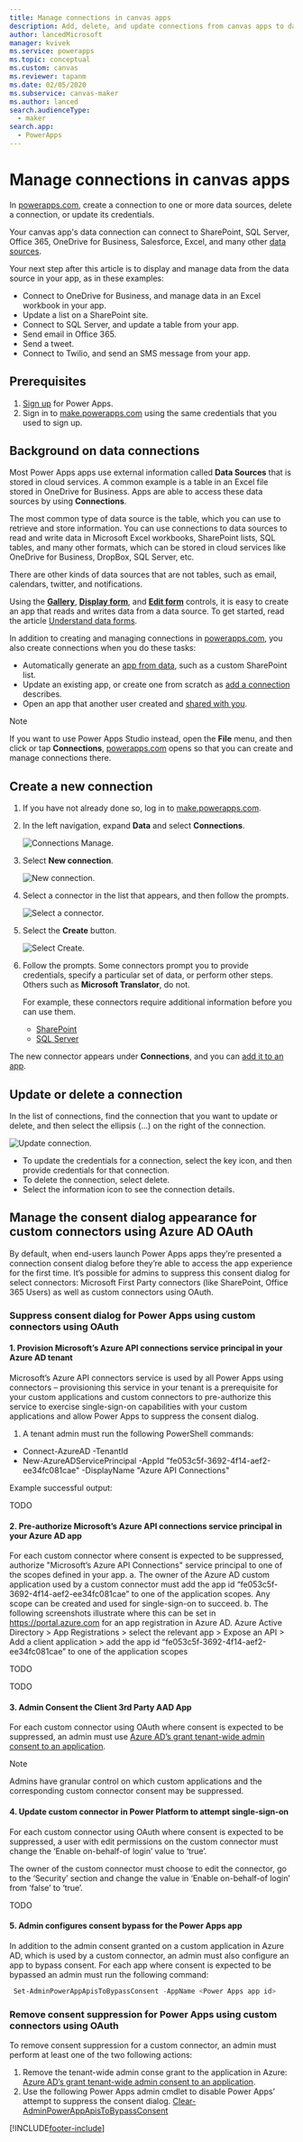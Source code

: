 ```yaml
---
title: Manage connections in canvas apps
description: Add, delete, and update connections from canvas apps to data sources such as SharePoint, SQL Server, and OneDrive for Business.
author: lancedMicrosoft
manager: kvivek
ms.service: powerapps
ms.topic: conceptual
ms.custom: canvas
ms.reviewer: tapanm
ms.date: 02/05/2020
ms.subservice: canvas-maker
ms.author: lanced
search.audienceType: 
  - maker
search.app: 
  - PowerApps
---
```

# Manage connections in canvas apps

In [powerapps.com](https://make.powerapps.com?utm_source=padocs&utm_medium=linkinadoc&utm_campaign=referralsfromdoc), create a connection to one or more data sources, delete a connection, or update its credentials.

Your canvas app's data connection can connect to SharePoint, SQL Server, Office 365, OneDrive for Business, Salesforce, Excel, and many other [data sources](connections-list.md).

Your next step after this article is to display and manage data from the data source in your app, as in these examples:

* Connect to OneDrive for Business, and manage data in an Excel workbook in your app.
* Update a list on a SharePoint site.
* Connect to SQL Server, and update a table from your app.
* Send email in Office 365.
* Send a tweet.
* Connect to Twilio, and send an SMS message from your app.

## Prerequisites
1. [Sign up](../signup-for-powerapps.md) for Power Apps.
2. Sign in to [make.powerapps.com](https://make.powerapps.com?utm_source=padocs&utm_medium=linkinadoc&utm_campaign=referralsfromdoc) using the same credentials that you used to sign up.

## Background on data connections
Most Power Apps apps use external information called **Data Sources** that is stored in cloud services. A common example is a table in an Excel file stored in OneDrive for Business. Apps are able to access these data sources by using **Connections**.

The most common type of data source is the table, which you can use to retrieve and store information. You can use connections to data sources to read and write data in Microsoft Excel workbooks, SharePoint lists, SQL tables, and many other formats, which can be stored in cloud services like OneDrive for Business, DropBox, SQL Server, etc.

There are other kinds of data sources that are not tables, such as email, calendars, twitter, and notifications.

Using the **[Gallery](controls/control-gallery.md)**, **[Display form](controls/control-form-detail.md)**, and **[Edit form](controls/control-form-detail.md)** controls, it is easy to create an app that reads and writes data from a data source. To get started, read the article [Understand data forms](working-with-forms.md).

In addition to creating and managing connections in [powerapps.com](https://make.powerapps.com?utm_source=padocs&utm_medium=linkinadoc&utm_campaign=referralsfromdoc), you also create connections when you do these tasks:

* Automatically generate an [app from data](app-from-sharepoint.md), such as a custom SharePoint list.
* Update an existing app, or create one from scratch as [add a connection](add-data-connection.md) describes.
* Open an app that another user created and [shared with you](share-app.md).

> [!NOTE]
> If you want to use Power Apps Studio instead, open the **File** menu, and then click or tap **Connections**, [powerapps.com](https://make.powerapps.com?utm_source=padocs&utm_medium=linkinadoc&utm_campaign=referralsfromdoc) opens so that you can create and manage connections there.

## Create a new connection
1. If you have not already done so, log in to [make.powerapps.com](https://make.powerapps.com?utm_source=padocs&utm_medium=linkinadoc&utm_campaign=referralsfromdoc).
2. In the left navigation, expand **Data** and select **Connections**.
   
    ![Connections Manage.](./media/add-manage-connections/open-connections.png)
3. Select **New connection**.
   
    ![New connection.](./media/add-manage-connections/add-connection.png)
4. Select a connector in the list that appears, and then follow the prompts.
   
   ![Select a connector.](./media/add-manage-connections/choose-connection.png)
5. Select the **Create** button.
   
   ![Select Create.](./media/add-manage-connections/create-connection.png)
6. Follow the prompts. Some connectors prompt you to provide credentials, specify a particular set of data, or perform other steps. Others such as **Microsoft Translator**, do not.
   
   For example, these connectors require additional information before you can use them.
   
   * [SharePoint](connections/connection-sharepoint-online.md)
   * [SQL Server](connections/connection-azure-sqldatabase.md)

The new connector appears under **Connections**, and you can [add it to an app](add-data-connection.md).

## Update or delete a connection
In the list of connections, find the connection that you want to update or delete, and then select the ellipsis (...) on the right of the connection.

![Update connection.](./media/add-manage-connections/auth-or-delete.png)

* To update the credentials for a connection, select the key icon, and then provide credentials for that connection.
* To delete the connection, select delete.
* Select the information icon to see the connection details.

## Manage the consent dialog appearance for custom connectors using Azure AD OAuth
By default, when end-users launch Power Apps apps they’re presented a connection consent dialog before they’re able to access the app experience for the first time. It’s possible for admins to suppress this consent dialog for select connectors: Microsoft First Party connectors (like SharePoint, Office 365 Users) as well as custom connectors using OAuth. 

### Suppress consent dialog for Power Apps using custom connectors using OAuth

#### 1.	Provision Microsoft’s Azure API connections service principal in your Azure AD tenant

Microsoft’s Azure API connectors service is used by all Power Apps using connectors – provisioning this service in your tenant is a prerequisite for your custom applications and custom connectors to pre-authorize this service to exercise single-sign-on capabilities with your custom applications and allow Power Apps to suppress the consent dialog. 
1. A tenant admin must run the following PowerShell commands:
 - Connect-AzureAD -TenantId <target tenant id>
 - New-AzureADServicePrincipal -AppId "fe053c5f-3692-4f14-aef2-ee34fc081cae" -DisplayName "Azure API Connections"

Example successful output:

TODO

#### 2.	Pre-authorize Microsoft’s Azure API connections service principal in your Azure AD app
  
For each custom connector where consent is expected to be suppressed, authorize "Microsoft’s Azure API Connections" service principal to one of the scopes defined in your app. 
a.	The owner of the Azure AD custom application used by a custom connector must add the app id “fe053c5f-3692-4f14-aef2-ee34fc081cae” to one of the application scopes. Any scope can be created and used for single-sign-on to succeed.
b.	The following screenshots illustrate where this can be set in https://portal.azure.com for an app registration in Azure AD. Azure Active Directory > App Registrations > select the relevant app > Expose an API > Add a client application > add the app id “fe053c5f-3692-4f14-aef2-ee34fc081cae” to one of the application scopes

TODO
  
TODO
  
#### 3.	Admin Consent the Client 3rd Party AAD App
  
For each custom connector using OAuth where consent is expected to be suppressed, an admin must use [Azure AD’s grant tenant-wide admin consent to an application](https://docs.microsoft.com/azure/active-directory/manage-apps/grant-admin-consent). 

> [!NOTE]
> Admins have granular control on which custom applications and the corresponding custom connector consent may be suppressed.  

  #### 4.	Update custom connector in Power Platform to attempt single-sign-on
  
For each custom connector using OAuth where consent is expected to be suppressed, a user with edit permissions on the custom connector must change the ‘Enable on-behalf-of login’ value to ‘true’.
  
The owner of the custom connector must choose to edit the connector, go to the ‘Security’ section and change the value in ‘Enable on-behalf-of login’ from ‘false’ to ‘true’. 

TODO
  
#### 5. Admin configures consent bypass for the Power Apps app

In addition to the admin consent granted on a custom application in Azure AD, which is used by a custom connector, an admin must also configure an app to bypass consent. For each app where consent is expected to be bypassed an admin must run the following command: 

 ```Powershell
  Set-AdminPowerAppApisToBypassConsent -AppName <Power Apps app id>
```

### Remove consent suppression for Power Apps using custom connectors using OAuth
  
 To remove consent suppression for a custom connector, an admin must perform at least one of the two following actions: 
1. Remove the tenant-wide admin conse grant to the application in Azure: [Azure AD’s grant tenant-wide admin consent to an application](https://docs.microsoft.com/azure/active-directory/manage-apps/grant-admin-consent). 
2. Use the following Power Apps admin cmdlet to disable Power Apps’ attempt to suppress the consent dialog. [Clear-AdminPowerAppApisToBypassConsent](https://docs.microsoft.com/powershell/module/microsoft.powerapps.administration.powershell/clear-adminpowerappapistobypassconsent)


[!INCLUDE[footer-include](../../includes/footer-banner.md)]
